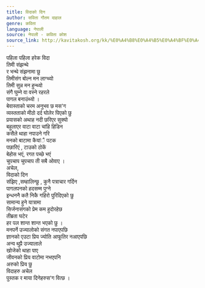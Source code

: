 ```yaml
---
title: विदाको दिन
author: सविता गौतम दाहाल
genre: कविता
language: नेपाली
source: नेपाली - कविता कोश
source_link: http://kavitakosh.org/kk/%E0%A4%B8%E0%A4%B5%E0%A4%BF%E0%A4%A4%E0%A4%BE_%E0%A4%97%E0%A5%8C%E0%A4%A4%E0%A4%AE_%E0%A4%A6%E0%A4%BE%E0%A4%B9%E0%A4%BE%E0%A4%B2
---
```


पहिला पहिला हरेक विदा  
तिमी संझन्थे  
र भन्थे संझनामा छु  
तिमीसंग बोल्न मन लाग्थ्यो  
तिमी सुन्न मन हुन्थ्यो  
संगै घुम्ने वा वस्ने रहरले  
पागल बनाउंथ्यो ।  
बेवास्ताको चरम अनुभव छ मस'ग  
व्यस्तताको मीठो दर्द घोलेर पिएको छु  
प्रयासको अथाह नदी छरिएर सुक्यो  
बहुलाएर वाटा वाटा चांहि हिडिन  
कसैले थाहा नपाउने गरि  
मनको बाटामा कैयांै पटक  
पछारिएं , टाउको ठोकें  
बेहोस भएं, रगत पच्छे भएं  
चुपचाप चुपचाप ती सबै ओवाए ।  
अचेल,  
विदाको दिन  
संझिए ,सम्हालिन्छु , कुनै पत्राचार गर्दिन  
पागलपनको हदसम्म पुग्ने  
इन्धननै कतै निकै गहिरो पुरिदिएको छु  
सामान्य हुने यात्रामा  
सिर्जनासंगको प्रेम कम हुदोरहेछ  
तीब्रता घटेर  
हर पल शान्त शान्त भएको छु ।  
मनपर्ने उज्यालोको संगत नपाएपछि  
ज्ञानको एउटा प्रिय ज्योति आफूतिर नआएपछि  
अन्य थुप्रै उज्यालाले  
खोजेको थाहा पाए  
जीवनको प्रिय वाटोमा नभएपनि  
अरुको प्रिय छु  
विदाहरु अचेल  
पुस्तक र माया दिनेहरुस'ग वित्छ ।

